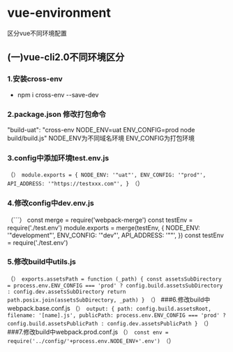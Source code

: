# vue-environment
区分vue不同环境配置
## (一)vue-cli2.0不同环境区分
### 1.安装cross-env
- npm i cross-env --save-dev
### 2.package.json 修改打包命令
 "build-uat": "cross-env NODE_ENV=uat ENV_CONFIG=prod node build/build.js"
 NODE_ENV为不同域名环境  ENV_CONFIG为打包环境
### 3.config中添加环境test.env.js
 （```）
 module.exports = {
  NODE_ENV: '"uat"',
  ENV_CONFIG: '"prod"',
  API_ADDRESS: '"https://testxxx.com"',
}
 （```）
### 4.修改config中dev.env.js
  （```）
  const merge = require('webpack-merge')
const testEnv = require('./test.env')
module.exports = merge(testEnv, {
  NODE_ENV: '"development"',
  ENV_CONFIG: '"dev"',
  API_ADDRESS: '""',
})
const testEnv = require('./test.env')
### 5.修改build中utils.js
  （```）
exports.assetsPath = function (_path) {
  const assetsSubDirectory = process.env.ENV_CONFIG === 'prod'
    ? config.build.assetsSubDirectory
    : config.dev.assetsSubDirectory
  return path.posix.join(assetsSubDirectory, _path)
}
  （```）
###6.修改build中webpack.base.conf.js 
 （```）
  output: {
    path: config.build.assetsRoot,
    filename: '[name].js',
    publicPath: process.env.ENV_CONFIG === 'prod'
      ? config.build.assetsPublicPath
      : config.dev.assetsPublicPath
  }
   （```）
 ###7.修改build中webpack.prod.conf.js 
  （```）
const env = require('../config/'+process.env.NODE_ENV+'.env')
   （```）
  
  
  
  
  
  
  
  
  
  
